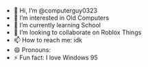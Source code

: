 - 👋 Hi, I’m @computerguy0323
- 👀 I’m interested in Old Computers
- 🌱 I’m currently learning School
- 💞️ I’m looking to collaborate on Roblox Things
- 📫 How to reach me: idk
- 😄 Pronouns: 
- ⚡ Fun fact: I love Windows 95

<!---
computerguy0323/computerguy0323 is a ✨ special ✨ repository because its `README.md` (this file) appears on your GitHub profile.
You can click the Preview link to take a look at your changes.
--->
